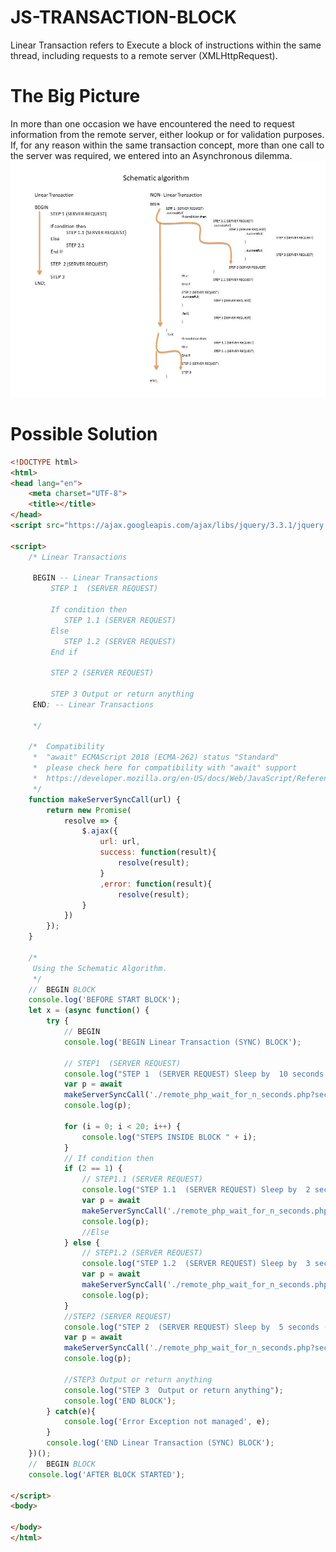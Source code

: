 # JS-TRANSACTION-BLOCK
 Linear Transaction refers to Execute a block of instructions within the same thread, including requests to a remote server (XMLHttpRequest).
 
# The Big Picture
In more than one occasion we have encountered the need to request information from the remote server, either lookup or for validation purposes. If, for any reason within the same transaction concept, more than one call to the server was required, we entered into an Asynchronous dilemma.
![The Big Picture](JS-FORMS-FullStack-Web-Application-development.jpg)

# Possible Solution
```html
<!DOCTYPE html>
<html>
<head lang="en">
    <meta charset="UTF-8">
    <title></title>
</head>
<script src="https://ajax.googleapis.com/ajax/libs/jquery/3.3.1/jquery.min.js"></script>

<script>
    /* Linear Transactions

     BEGIN -- Linear Transactions
         STEP 1  (SERVER REQUEST)

         If condition then
            STEP 1.1 (SERVER REQUEST)
         Else
            STEP 1.2 (SERVER REQUEST)
         End if

         STEP 2 (SERVER REQUEST)

         STEP 3 Output or return anything
     END; -- Linear Transactions

     */

    /*  Compatibility
     *  "await" ECMAScript 2018 (ECMA-262) status "Standard"
     *  please check here for compatibility with "await" support
     *  https://developer.mozilla.org/en-US/docs/Web/JavaScript/Reference/Operators/await
     */
    function makeServerSyncCall(url) {
        return new Promise(
            resolve => {
                $.ajax({
                    url: url,
                    success: function(result){
                        resolve(result);
                    }
                    ,error: function(result){
                        resolve(result);
                }
            })
        });
    }

    /*
     Using the Schematic Algorithm.
     */
    //  BEGIN BLOCK
    console.log('BEFORE START BLOCK');
    let x = (async function() {
        try {
            // BEGIN
            console.log('BEGIN Linear Transaction (SYNC) BLOCK');

            // STEP1  (SERVER REQUEST)
            console.log("STEP 1  (SERVER REQUEST) Sleep by  10 seconds ('./remote_php_wait_for_n_seconds.php')");
            var p = await
            makeServerSyncCall('./remote_php_wait_for_n_seconds.php?secs=10');
            console.log(p);

            for (i = 0; i < 20; i++) {
                console.log("STEPS INSIDE BLOCK " + i);
            }
            // If condition then
            if (2 == 1) {
                // STEP1.1 (SERVER REQUEST)
                console.log("STEP 1.1  (SERVER REQUEST) Sleep by  2 seconds ('./remote_php_wait_for_n_seconds.php')");
                var p = await
                makeServerSyncCall('./remote_php_wait_for_n_seconds.php?secs=2');
                console.log(p);
                //Else
            } else {
                // STEP1.2 (SERVER REQUEST)
                console.log("STEP 1.2  (SERVER REQUEST) Sleep by  3 seconds ('./remote_php_wait_for_n_seconds.php')");
                var p = await
                makeServerSyncCall('./remote_php_wait_for_n_seconds.php?secs=3');
                console.log(p);
            }
            //STEP2 (SERVER REQUEST)
            console.log("STEP 2  (SERVER REQUEST) Sleep by  5 seconds ('./remote_php_wait_for_n_seconds.php')");
            var p = await
            makeServerSyncCall('./remote_php_wait_for_n_seconds.php?secs=5');
            console.log(p);

            //STEP3 Output or return anything
            console.log("STEP 3  Output or return anything");
            console.log('END BLOCK');
        } catch(e){
            console.log('Error Exception not managed', e);
        }
        console.log('END Linear Transaction (SYNC) BLOCK');
    })();
    //  BEGIN BLOCK
    console.log('AFTER BLOCK STARTED');

</script>
<body>

</body>
</html>
```

